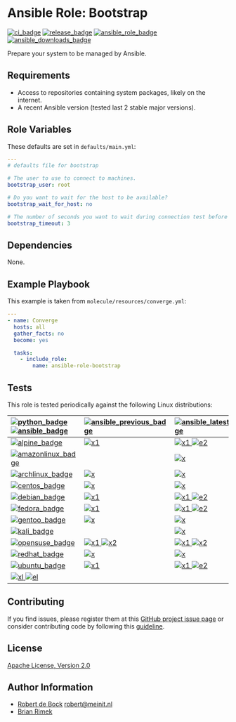 Ansible Role: Bootstrap
=======================

[![ci_badge]][ci]
[![release_badge]][release]
[![ansible_role_badge]][ansible_role]
[![ansible_downloads_badge]][ansible_role]

Prepare your system to be managed by Ansible.

Requirements
------------

- Access to repositories containing system packages, likely on the internet.
- A recent Ansible version (tested last 2 stable major versions).

Role Variables
--------------

These defaults are set in `defaults/main.yml`:

```yaml
---
# defaults file for bootstrap

# The user to use to connect to machines.
bootstrap_user: root

# Do you want to wait for the host to be available?
bootstrap_wait_for_host: no

# The number of seconds you want to wait during connection test before failing.
bootstrap_timeout: 3
```

Dependencies
------------

None.

Example Playbook
----------------

This example is taken from `molecule/resources/converge.yml`:

```yaml
---
- name: Converge
  hosts: all
  gather_facts: no
  become: yes

  tasks:
    - include_role:
        name: ansible-role-bootstrap

```

Tests
-----

This role is tested periodically against the following Linux distributions:

| [![python_badge] ![ansible_badge]][python] | [![ansible_previous_badge]][ansible_previous] | [![ansible_latest_badge]][ansible_latest] | [![ansible_devel_badge]][ansible_devel] |
|:--|:--|:--|:--|
| [![alpine_badge]][alpine] | [![x1]][ci] | [![x1] ![e2]][ci] | [![e1] ![e2]][ci] |
| [![amazonlinux_badge]][amazonlinux] || [![x]][ci] ||
| [![archlinux_badge]][archlinux] | [![x]][ci] | [![x]][ci] | [![e]][ci] |
| [![centos_badge]][centos] | [![x]][ci] | [![x]][ci] | [![e]][ci] |
| [![debian_badge]][debian] | [![x1]][ci] | [![x1] ![e2]][ci] | [![e1] ![e2]][ci] |
| [![fedora_badge]][fedora] | [![x1]][ci] | [![x1] ![e2]][ci] | [![e1] ![e2]][ci] |
| [![gentoo_badge]][gentoo] | [![x]][ci] | [![x]][ci] | [![e]][ci] |
| [![kali_badge]][kali] || [![x]][ci] ||
| [![opensuse_badge]][opensuse] | [![x1] ![x2]][ci] | [![x1] ![x2]][ci] | [![e1] ![e2]][ci] |
| [![redhat_badge]][redhat] | [![x]][ci] | [![x]][ci] | [![e]][ci] |
| [![ubuntu_badge]][ubuntu] | [![x1]][ci] | [![x1] ![e2]][ci] | [![e1] ![e2]][ci] |
| [![xl] ![el]][ci] |||

Contributing
------------

If you find issues, please register them at this [GitHub project issue page][issues] or consider contributing code by following this [guideline][contributing].

License
-------

[Apache License, Version 2.0][license]

Author Information
------------------

- [Robert de Bock](https://robertdebock.nl/) <robert@meinit.nl>
- [Brian Rimek](https://github.com/rembik)

[ci]: https://github.com/rembik/ansible-role-bootstrap/actions?query=workflow%3ACI
[travis_ci]: https://travis-ci.org/github/rembik/ansible-role-bootstrap
[release]: https://github.com/rembik/ansible-role-bootstrap/releases
[ansible_role]: https://galaxy.ansible.com/rembik/bootstrap

[ci_badge]: https://img.shields.io/github/workflow/status/rembik/ansible-role-bootstrap/CI/master?logo=github&label=CI
[travis_ci_badge]: https://img.shields.io/travis/rembik/ansible-role-bootstrap/master.svg?logo=travis-ci&logoColor=EEE&label=CI
[release_badge]: https://img.shields.io/github/release/rembik/ansible-role-bootstrap.svg?sort=semver&colorB=56b4b6&logo=github&logoColor=EEE
[ansible_role_badge]: https://img.shields.io/ansible/role/36340.svg?colorB=56b4b6&logo=ansible&logoColor=EEE
[ansible_downloads_badge]: https://img.shields.io/ansible/role/d/36340.svg?label=downloads&logo=ansible&logoColor=EEE

[issues]: https://github.com/rembik/ansible-role-bootstrap/issues/new/choose
[contributing]: http://github.com/rembik/ansible-role-bootstrap/tree/master/.github/CONTRIBUTING.md
[license]: https://github.com/rembik/ansible-role-bootstrap/blob/master/LICENSE

[python]: https://www.python.org/
[ansible_previous]: https://docs.ansible.com/ansible/2.9/
[ansible_latest]: https://docs.ansible.com/ansible/2.10/
[ansible_devel]: https://docs.ansible.com/ansible/devel/

[python_badge]: https://img.shields.io/badge/Python-3.9-1488C6
[ansible_badge]: https://img.shields.io/badge/Ansible--56b4b6
[ansible_previous_badge]: https://img.shields.io/badge/2.9-56b4b6
[ansible_latest_badge]: https://img.shields.io/badge/2.10-56b4b6
[ansible_devel_badge]: https://img.shields.io/badge/devel-56b4b6

[alpine]: https://hub.docker.com/_/alpine
[amazonlinux]: https://hub.docker.com/_/amazonlinux
[archlinux]: https://hub.docker.com/r/archlinux/base
[centos]: https://hub.docker.com/_/centos
[debian]: https://hub.docker.com/_/debian
[fedora]: https://hub.docker.com/_/fedora
[gentoo]: https://hub.docker.com/r/gentoo/stage3-amd64
[kali]: https://hub.docker.com/r/kalilinux/kali
[opensuse]: https://hub.docker.com/_/opensuse
[redhat]: https://access.redhat.com/containers/#/registry.access.redhat.com/ubi8/ubi
[ubuntu]: https://hub.docker.com/_/ubuntu

[alpine_badge]: https://img.shields.io/badge/Alpine-latest%20%7C%20edge-1488C6.svg?logo=docker&logoColor=EEE
[amazonlinux_badge]: https://img.shields.io/badge/AmazonLinux-latest-1488C6.svg?logo=docker&logoColor=EEE
[archlinux_badge]: https://img.shields.io/badge/ArchLinux-latest-1488C6.svg?logo=docker&logoColor=EEE
[centos_badge]: https://img.shields.io/badge/CentOS-latest-1488C6.svg?logo=docker&logoColor=EEE
[debian_badge]: https://img.shields.io/badge/Debian-latest%20%7C%20unstable-1488C6.svg?logo=docker&logoColor=EEE
[fedora_badge]: https://img.shields.io/badge/Fedora-latest%20%7C%20rawhide-1488C6.svg?logo=docker&logoColor=EEE
[gentoo_badge]: https://img.shields.io/badge/Gentoo-latest-1488C6.svg?logo=docker&logoColor=EEE
[kali_badge]: https://img.shields.io/badge/Kali-latest-1488C6.svg?logo=docker&logoColor=EEE
[opensuse_badge]: https://img.shields.io/badge/openSUSE-leap%20%7C%20tumbleweed-1488C6.svg?logo=docker&logoColor=EEE
[redhat_badge]: https://img.shields.io/badge/RedHat-latest-1488C6.svg?logo=docker&logoColor=EEE
[ubuntu_badge]: https://img.shields.io/badge/Ubuntu-latest%20%7C%20devel-1488C6.svg?logo=docker&logoColor=EEE

[xl]: https://img.shields.io/badge/%b7-mandatory-grey?labelColor=green
[el]: https://img.shields.io/badge/%b7-experimental-grey?labelColor=yellow
[x]: https://img.shields.io/badge/%b7-green
[e]: https://img.shields.io/badge/%b7-yellow
[x1]: https://img.shields.io/badge/%b9-green
[e1]: https://img.shields.io/badge/%b9-yellow
[x2]: https://img.shields.io/badge/%b2-green
[e2]: https://img.shields.io/badge/%b2-yellow
